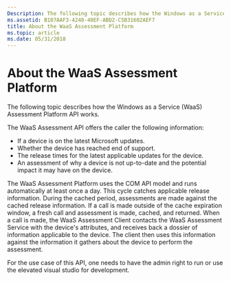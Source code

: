 ```yaml
---
Description: The following topic describes how the Windows as a Service (WaaS) Assessment Platform API works.
ms.assetid: B107AAF3-4248-40EF-ABD2-C5B31602AEF7
title: About the WaaS Assessment Platform
ms.topic: article
ms.date: 05/31/2018
---
```


# About the WaaS Assessment Platform

The following topic describes how the Windows as a Service (WaaS) Assessment Platform API works.

The WaaS Assessment API offers the caller the following information:

-   If a device is on the latest Microsoft updates.
-   Whether the device has reached end of support.
-   The release times for the latest applicable updates for the device.
-   An assessment of why a device is not up-to-date and the potential impact it may have on the device.

The WaaS Assessment Platform uses the COM API model and runs automatically at least once a day. This cycle catches applicable release information. During the cached period, assessments are made against the cached release information. If a call is made outside of the cache expiration window, a fresh call and assessment is made, cached, and returned. When a call is made, the WaaS Assessment Client contacts the WaaS Assessment Service with the device's attributes, and receives back a dossier of information applicable to the device. The client then uses this information against the information it gathers about the device to perform the assessment.

For the use case of this API, one needs to have the admin right to run or use the elevated visual studio for development. 

 



